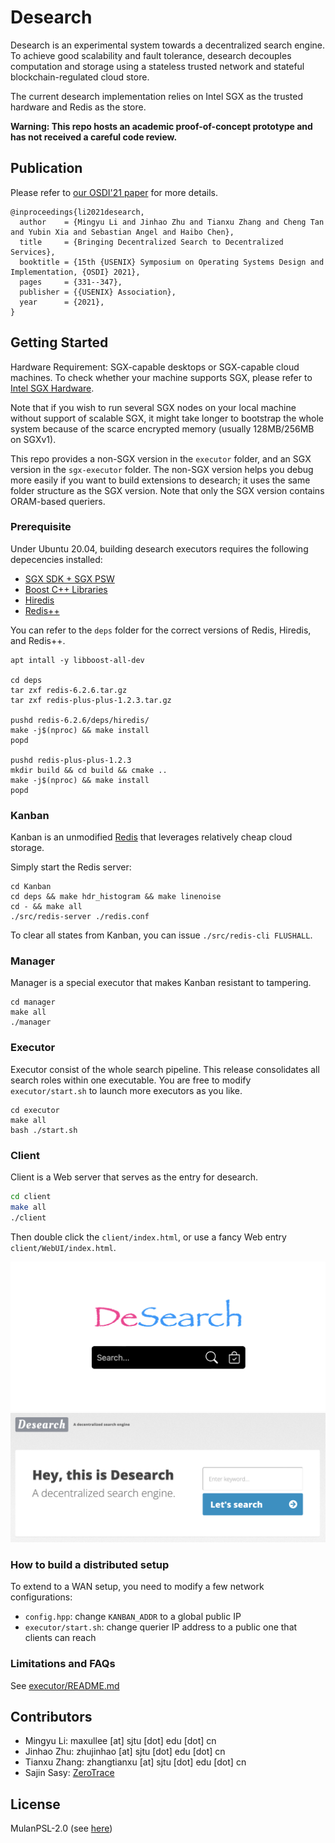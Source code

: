 # Desearch

Desearch is an experimental system towards a decentralized search engine.
To achieve good scalability and fault tolerance, desearch decouples computation and storage using a stateless trusted network and stateful blockchain-regulated cloud store.

The current desearch implementation relies on Intel SGX as the trusted hardware and Redis as the store.

**Warning: This repo hosts an academic proof-of-concept prototype and has not received a careful code review.**

## Publication

Please refer to [our OSDI'21 paper](https://www.usenix.org/conference/osdi21/presentation/li) for more details.

~~~
@inproceedings{li2021desearch,
  author    = {Mingyu Li and Jinhao Zhu and Tianxu Zhang and Cheng Tan and Yubin Xia and Sebastian Angel and Haibo Chen},
  title     = {Bringing Decentralized Search to Decentralized Services},
  booktitle = {15th {USENIX} Symposium on Operating Systems Design and Implementation, {OSDI} 2021},
  pages     = {331--347},
  publisher = {{USENIX} Association},
  year      = {2021},
}
~~~

## Getting Started

Hardware Requirement: SGX-capable desktops or SGX-capable cloud machines. To check whether your machine supports SGX, please refer to [Intel SGX Hardware](https://github.com/ayeks/SGX-hardware).

Note that if you wish to run several SGX nodes on your local machine without support of scalable SGX, it might take longer to bootstrap the whole system because of the scarce encrypted memory (usually 128MB/256MB on SGXv1).

This repo provides a non-SGX version in the `executor` folder, and an SGX version in the `sgx-executor` folder. The non-SGX version helps you debug more easily if you want to build extensions to desearch; it uses the same folder structure as the SGX version. Note that only the SGX version contains ORAM-based queriers.

### Prerequisite

Under Ubuntu 20.04, building desearch executors requires the following depecencies installed:

- [SGX SDK + SGX PSW](https://01.org/intel-software-guard-extensions/downloads)
- [Boost C++ Libraries](https://www.boost.org/)
- [Hiredis](https://github.com/redis/hiredis)
- [Redis++](https://github.com/sewenew/redis-plus-plus)

You can refer to the `deps` folder for the correct versions of Redis, Hiredis, and Redis++.

```shell
apt intall -y libboost-all-dev

cd deps
tar zxf redis-6.2.6.tar.gz
tar zxf redis-plus-plus-1.2.3.tar.gz

pushd redis-6.2.6/deps/hiredis/
make -j$(nproc) && make install
popd

pushd redis-plus-plus-1.2.3
mkdir build && cd build && cmake ..
make -j$(nproc) && make install
popd
```

### Kanban

Kanban is an unmodified [Redis](https://redis.io/) that leverages relatively cheap cloud storage.

Simply start the Redis server:
```shell
cd Kanban
cd deps && make hdr_histogram && make linenoise
cd - && make all
./src/redis-server ./redis.conf
```

To clear all states from Kanban, you can issue `./src/redis-cli FLUSHALL`.

### Manager

Manager is a special executor that makes Kanban resistant to tampering.

```shell
cd manager
make all
./manager
```

### Executor

Executor consist of the whole search pipeline. This release consolidates all search roles within one executable. You are free to modify `executor/start.sh` to launch more executors as you like.

```shell
cd executor
make all
bash ./start.sh
```

### Client

Client is a Web server that serves as the entry for desearch.

```sh
cd client
make all
./client
```
Then double click the `client/index.html`, or use a fancy Web entry `client/WebUI/index.html`.

![demo](img/demo.png)
![fanyc](img/fancy.png)

### How to build a distributed setup

To extend to a WAN setup, you need to modify a few network configurations:
- `config.hpp`: change `KANBAN_ADDR` to a global public IP
- `executor/start.sh`: change querier IP address to a public one that clients can reach

### Limitations and FAQs

See [executor/README.md](executor/README.md)

## Contributors

- Mingyu Li: maxullee [at] sjtu [dot] edu [dot] cn
- Jinhao Zhu: zhujinhao [at] sjtu [dot] edu [dot] cn
- Tianxu Zhang: zhangtianxu [at] sjtu [dot] edu [dot] cn
- Sajin Sasy: [ZeroTrace](https://github.com/sshsshy/ZeroTrace)

## License

MulanPSL-2.0 (see [here](https://opensource.org/licenses/MulanPSL-2.0))
